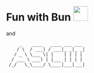 # Fun with Bun <img src="https://user-images.githubusercontent.com/709451/182802334-d9c42afe-f35d-4a7b-86ea-9985f73f20c3.png" width=40>

and

```
     _    ____   ____ ___ ___
    / \  / ___| / ___|_ _|_ _|
   / _ \ \___ \| |    | | | |
  / ___ \ ___) | |___ | | | |
 /_/   \_\____/ \____|___|___|

```
